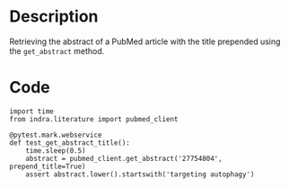 # Description
Retrieving the abstract of a PubMed article with the title prepended using the `get_abstract` method.

# Code
```
import time
from indra.literature import pubmed_client

@pytest.mark.webservice
def test_get_abstract_title():
    time.sleep(0.5)
    abstract = pubmed_client.get_abstract('27754804', prepend_title=True)
    assert abstract.lower().startswith('targeting autophagy')

```
